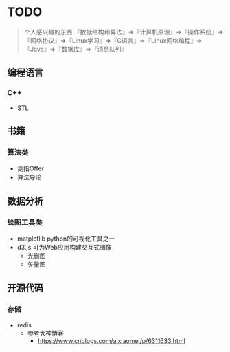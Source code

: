 # TODO
> 个人感兴趣的东西
> 『数据结构和算法』=>『计算机原理』=>『操作系统』=>『网络协议』=>『Linux学习』=>『C语言』=>『Linux网络编程』=>『Java』=>『数据库』=>『消息队列』


## 编程语言
### C++
* STL


## 书籍
### 算法类
* 剑指Offer
* 算法导论


## 数据分析
### 绘图工具类
* matplotlib python的可视化工具之一
* d3.js 可为Web应用构建交互式图像
  * 光删图
  * 矢量图
  
## 开源代码
### 存储
* redis
  * 参考大神博客
     - https://www.cnblogs.com/aixiaomei/p/6311633.html
